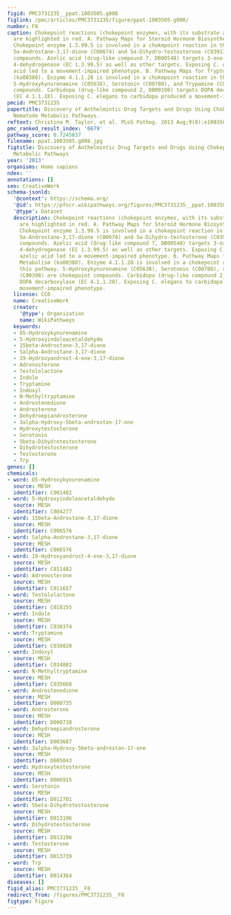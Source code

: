 ```yaml
---
figid: PMC3731235__ppat.1003505.g008
figlink: /pmc/articles/PMC3731235/figure/ppat-1003505-g008/
number: F8
caption: Chokepoint reactions (chokepoint enzymes, with its substrate and product)
  are highlighted in red. A. Pathway Maps for Steroid Hormone Biosynthesis (ko00140).
  Chokepoint enzyme 1.3.99.5 is involved in a chokepoint reaction in this pathway.
  5α-Androstane-3,17-dione (C00674) and 5α-Dihydro-testosterone (C03917) are chokepoint
  compounds. Azelic acid (drug-like compound 7, DB00548) targets 3-oxo-5-alpha-steroid
  4-dehydrogenase (EC 1.3.99.5) as well as other targets. Exposing C. elegans to azelic
  acid led to a movement-impaired phenotype. B. Pathway Maps for Tryptophan Metabolism
  (ko00380). Enzyme 4.1.1.28 is involved in a chokepoint reaction in this pathway.
  5-Hydroxykynurenamine (C05638), Serotonin (C00780), and Trypamine (C00398) are chokepoint
  compounds. Carbidopa (drug-like compound 2, DB00190) targets DOPA decarboxylase
  (EC 4.1.1.28). Exposing C. elegans to carbidopa produced a movement-impaired phenotype.
pmcid: PMC3731235
papertitle: Discovery of Anthelmintic Drug Targets and Drugs Using Chokepoints in
  Nematode Metabolic Pathways.
reftext: Christina M. Taylor, et al. PLoS Pathog. 2013 Aug;9(8):e1003505.
pmc_ranked_result_index: '6679'
pathway_score: 0.7245837
filename: ppat.1003505.g008.jpg
figtitle: Discovery of Anthelmintic Drug Targets and Drugs Using Chokepoints in Nematode
  Metabolic Pathways
year: '2013'
organisms: Homo sapiens
ndex: ''
annotations: []
seo: CreativeWork
schema-jsonld:
  '@context': https://schema.org/
  '@id': https://pfocr.wikipathways.org/figures/PMC3731235__ppat.1003505.g008.html
  '@type': Dataset
  description: Chokepoint reactions (chokepoint enzymes, with its substrate and product)
    are highlighted in red. A. Pathway Maps for Steroid Hormone Biosynthesis (ko00140).
    Chokepoint enzyme 1.3.99.5 is involved in a chokepoint reaction in this pathway.
    5α-Androstane-3,17-dione (C00674) and 5α-Dihydro-testosterone (C03917) are chokepoint
    compounds. Azelic acid (drug-like compound 7, DB00548) targets 3-oxo-5-alpha-steroid
    4-dehydrogenase (EC 1.3.99.5) as well as other targets. Exposing C. elegans to
    azelic acid led to a movement-impaired phenotype. B. Pathway Maps for Tryptophan
    Metabolism (ko00380). Enzyme 4.1.1.28 is involved in a chokepoint reaction in
    this pathway. 5-Hydroxykynurenamine (C05638), Serotonin (C00780), and Trypamine
    (C00398) are chokepoint compounds. Carbidopa (drug-like compound 2, DB00190) targets
    DOPA decarboxylase (EC 4.1.1.28). Exposing C. elegans to carbidopa produced a
    movement-impaired phenotype.
  license: CC0
  name: CreativeWork
  creator:
    '@type': Organization
    name: WikiPathways
  keywords:
  - O5-Hydroxykynurenamine
  - 5-Hydroxyindoleacetaldehyde
  - 15beta-Androstane-3,17-dione
  - Salpha-Androstane-3,17-dione
  - 19-Hydroxyandrost-4-ene-3,17-dione
  - Adrenosterone
  - Testololactone
  - Indole
  - Tryptamine
  - Indoxyl
  - N-Methyltryptamine
  - Androstenedione
  - Androsterone
  - Dehydroepiandrosterone
  - 3alpha-Hydroxy-5beta-androstan-17-one
  - Hydroxytestosterone
  - Serotonin
  - 5beta-Dihydrotestosterone
  - Dihydrotestosterone
  - Testosterone
  - Trp
genes: []
chemicals:
- word: O5-Hydroxykynurenamine
  source: MESH
  identifier: C001402
- word: 5-Hydroxyindoleacetaldehyde
  source: MESH
  identifier: C004277
- word: 15beta-Androstane-3,17-dione
  source: MESH
  identifier: C006576
- word: Salpha-Androstane-3,17-dione
  source: MESH
  identifier: C006576
- word: 19-Hydroxyandrost-4-ene-3,17-dione
  source: MESH
  identifier: C011482
- word: Adrenosterone
  source: MESH
  identifier: C011657
- word: Testololactone
  source: MESH
  identifier: C018155
- word: Indole
  source: MESH
  identifier: C030374
- word: Tryptamine
  source: MESH
  identifier: C030820
- word: Indoxyl
  source: MESH
  identifier: C034082
- word: N-Methyltryptamine
  source: MESH
  identifier: C035668
- word: Androstenedione
  source: MESH
  identifier: D000735
- word: Androsterone
  source: MESH
  identifier: D000738
- word: Dehydroepiandrosterone
  source: MESH
  identifier: D003687
- word: 3alpha-Hydroxy-5beta-androstan-17-one
  source: MESH
  identifier: D005043
- word: Hydroxytestosterone
  source: MESH
  identifier: D006915
- word: Serotonin
  source: MESH
  identifier: D012701
- word: 5beta-Dihydrotestosterone
  source: MESH
  identifier: D013196
- word: Dihydrotestosterone
  source: MESH
  identifier: D013196
- word: Testosterone
  source: MESH
  identifier: D013739
- word: Trp
  source: MESH
  identifier: D014364
diseases: []
figid_alias: PMC3731235__F8
redirect_from: /figures/PMC3731235__F8
figtype: Figure
---
```

